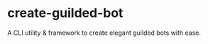 # create-guilded-bot
A CLI utility & framework to create elegant guilded bots with ease. 
<p align="center">
